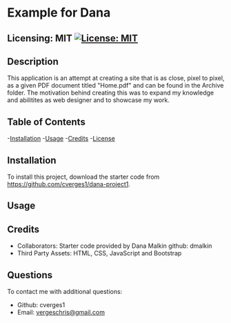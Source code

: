 
  # Example for Dana
  ## Licensing: MIT [![License: MIT](https://img.shields.io/badge/License-MIT-yellow.svg)](https://opensource.org/licenses/MIT)

  ## Description
  This application is an attempt at creating a site that is as close, pixel to pixel, as a given PDF document titled "Home.pdf" and can be found in the Archive folder. The motivation behind creating this was to expand my knowledge and abilitites as web designer and to showcase my work.  
  
  ## Table of Contents
  
  -[Installation](#installation)
  -[Usage](#usage)
  -[Credits](#credits)
  -[License](#license)  

  ## Installation
  
  To install this project, download the starter code from https://github.com/cverges1/dana-project1. 
  
  ## Usage
  
  
  
  ## Credits
  
  - Collaborators: Starter code provided by Dana Malkin github: dmalkin
  - Third Party Assets: HTML, CSS, JavaScript and Bootstrap

  ## Questions
  To contact me with additional questions:
  - Github: cverges1
  - Email: vergeschris@gmail.com
  